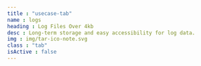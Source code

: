 ```yaml
---
title : "usecase-tab"
name : logs
heading : Log Files Over 4kb
desc : Long-term storage and easy accessibility for log data.
img : img/tar-ico-note.svg
class : "tab"
isActive : false
---
```

